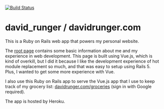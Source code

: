 [![Build Status](https://travis-ci.org/davidrunger/david_runger.svg?branch=master)](https://travis-ci.org/davidrunger/david_runger)

# david_runger / davidrunger.com

This is a Ruby on Rails web app that powers my personal website.

The [root page][1] contains some basic information about me and my experience in web development.
This page is built using Vue.js, which is kind of overkill, but I did it because I like the
development experience of hot module replacement so much, and that was easy to setup using Rails 5.
Plus, I wanted to get some more experience with Vue.

[1]: http://davidrunger.com

I also use this Ruby on Rails app to serve the Vue.js app that I use to keep track of my grocery
list: [davidrunger.com/groceries][2] (sign in with Google required).

[2]: http://davidrunger.com/groceries

The app is hosted by Heroku.
